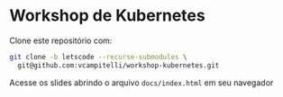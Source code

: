 # Workshop de Kubernetes

Clone este repositório com:
```sh
git clone -b letscode --recurse-submodules \
  git@github.com:vcampitelli/workshop-kubernetes.git
```

Acesse os slides abrindo o arquivo `docs/index.html` em seu navegador
